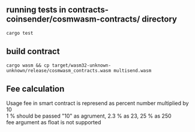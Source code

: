 ## running tests in contracts-coinsender/cosmwasm-contracts/ directory

`cargo test`

## build contract
`cargo wasm && cp target/wasm32-unknown-unknown/release/cosmwasm_contracts.wasm multisend.wasm`

## Fee calculation

Usage fee in smart contract is represend as percent number multiplied by 10  
1 % should be passed "10" as agrument, 2.3 % as 23, 25 % as 250  
fee argument as float is not supported
